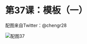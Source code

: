 # 第37课：模板（一）

配图来自Twitter：@chengr28

![配图37](https://wiki.huihoo.com/images/thumb/3/3f/Devopsgirls37.jpg/684px-Devopsgirls37.jpg)
